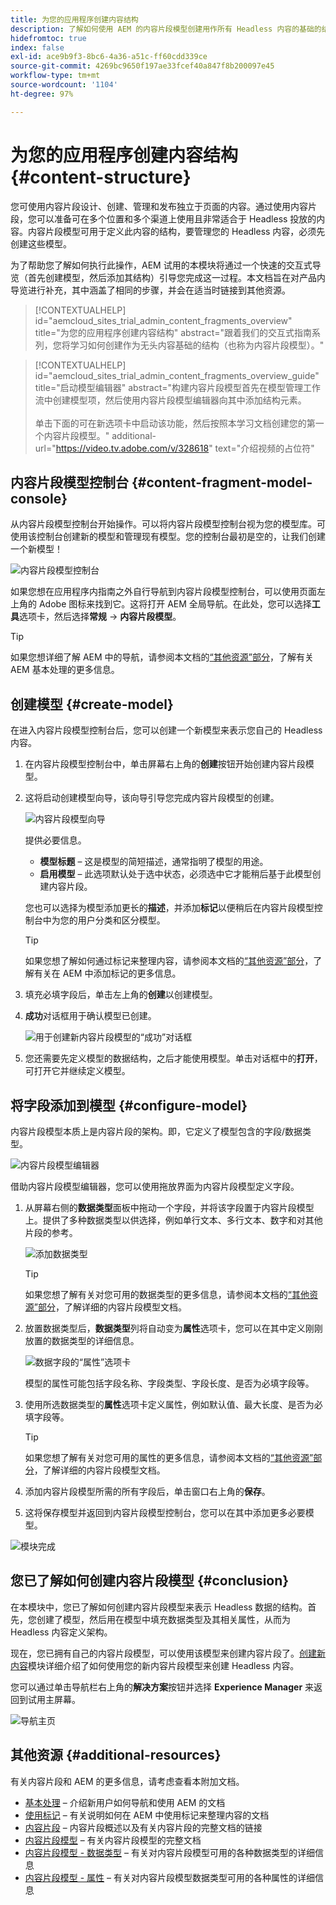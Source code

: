 ```yaml
---
title: 为您的应用程序创建内容结构
description: 了解如何使用 AEM 的内容片段模型创建用作所有 Headless 内容的基础的结构。
hidefromtoc: true
index: false
exl-id: ace9b9f3-8bc6-4a36-a51c-ff60cdd339ce
source-git-commit: 4269bc9650f197ae33fcef40a847f8b200097e45
workflow-type: tm+mt
source-wordcount: '1104'
ht-degree: 97%

---
```


# 为您的应用程序创建内容结构 {#content-structure}

您可使用内容片段设计、创建、管理和发布独立于页面的内容。通过使用内容片段，您可以准备可在多个位置和多个渠道上使用且非常适合于 Headless 投放的内容。内容片段模型可用于定义此内容的结构，要管理您的 Headless 内容，必须先创建这些模型。

为了帮助您了解如何执行此操作，AEM 试用的本模块将通过一个快速的交互式导览（首先创建模型，然后添加其结构）引导您完成这一过程。本文档旨在对产品内导览进行补充，其中涵盖了相同的步骤，并会在适当时链接到其他资源。

>[!CONTEXTUALHELP]
>id="aemcloud_sites_trial_admin_content_fragments_overview"
>title="为您的应用程序创建内容结构"
>abstract="跟着我们的交互式指南系列，您将学习如何创建作为无头内容基础的结构（也称为内容片段模型）。"

>[!CONTEXTUALHELP]
>id="aemcloud_sites_trial_admin_content_fragments_overview_guide"
>title="启动模型编辑器"
>abstract="构建内容片段模型首先在模型管理工作流中创建模型项，然后使用内容片段模型编辑器向其中添加结构元素。<br><br>单击下面的可在新选项卡中启动该功能，然后按照本学习文档创建您的第一个内容片段模型。"
>additional-url="https://video.tv.adobe.com/v/328618" text="介绍视频的占位符"

## 内容片段模型控制台 {#content-fragment-model-console}

从内容片段模型控制台开始操作。可以将内容片段模型控制台视为您的模型库。可使用该控制台创建新的模型和管理现有模型。您的控制台最初是空的，让我们创建一个新模型！

![内容片段模型控制台](assets/content-structure/content-fragment-model-console.png)

如果您想在应用程序内指南之外自行导航到内容片段模型控制台，可以使用页面左上角的 Adobe 图标来找到它。这将打开 AEM 全局导航。在此处，您可以选择&#x200B;**工具**&#x200B;选项卡，然后选择&#x200B;**常规** -> **内容片段模型**。

>[!TIP]
>
>如果您想详细了解 AEM 中的导航，请参阅本文档的[“其他资源”部分](#additional-resources)，了解有关 AEM 基本处理的更多信息。

## 创建模型 {#create-model}

在进入内容片段模型控制台后，您可以创建一个新模型来表示您自己的 Headless 内容。

1. 在内容片段模型控制台中，单击屏幕右上角的&#x200B;**创建**&#x200B;按钮开始创建内容片段模型。

1. 这将启动创建模型向导，该向导引导您完成内容片段模型的创建。

   ![内容片段模型向导](assets/content-structure/model-wizard.png)

   提供必要信息。

   * **模型标题** – 这是模型的简短描述，通常指明了模型的用途。
   * **启用模型** – 此选项默认处于选中状态，必须选中它才能稍后基于此模型创建内容片段。

   您也可以选择为模型添加更长的&#x200B;**描述**，并添加&#x200B;**标记**&#x200B;以便稍后在内容片段模型控制台中为您的用户分类和区分模型。

   >[!TIP]
   >
   >如果您想了解如何通过标记来整理内容，请参阅本文档的[“其他资源”部分](#additional-resources)，了解有关在 AEM 中添加标记的更多信息。

1. 填充必填字段后，单击左上角的&#x200B;**创建**&#x200B;以创建模型。

1. **成功**&#x200B;对话框用于确认模型已创建。

   ![用于创建新内容片段模型的“成功”对话框](assets/content-structure/success.png)

1. 您还需要先定义模型的数据结构，之后才能使用模型。单击对话框中的&#x200B;**打开**，可打开它并继续定义模型。

## 将字段添加到模型 {#configure-model}

内容片段模型本质上是内容片段的架构。即，它定义了模型包含的字段/数据类型。

![内容片段模型编辑器](assets/content-structure/model-editor.png)

借助内容片段模型编辑器，您可以使用拖放界面为内容片段模型定义字段。

1. 从屏幕右侧的&#x200B;**数据类型**&#x200B;面板中拖动一个字段，并将该字段置于内容片段模型上。提供了多种数据类型以供选择，例如单行文本、多行文本、数字和对其他片段的参考。

   ![添加数据类型](assets/content-structure/drop-fields.png)

   >[!TIP]
   >
   >如果您想了解有关对您可用的数据类型的更多信息，请参阅本文档的[“其他资源”部分](#additional-resources)，了解详细的内容片段模型文档。

1. 放置数据类型后，**数据类型**&#x200B;列将自动变为&#x200B;**属性**&#x200B;选项卡，您可以在其中定义刚刚放置的数据类型的详细信息。

   ![数据字段的“属性”选项卡](assets/content-structure/data-type-properties.png)

   模型的属性可能包括字段名称、字段类型、字段长度、是否为必填字段等。

1. 使用所选数据类型的&#x200B;**属性**&#x200B;选项卡定义属性，例如默认值、最大长度、是否为必填字段等。

   >[!TIP]
   >
   >如果您想了解有关对您可用的属性的更多信息，请参阅本文档的[“其他资源”部分](#additional-resources)，了解详细的内容片段模型文档。

1. 添加内容片段模型所需的所有字段后，单击窗口右上角的&#x200B;**保存**。

1. 这将保存模型并返回到内容片段模型控制台，您可以在其中添加更多必要模型。

![模块完成](assets/content-structure/content-fragment-model-console-populated.png)

## 您已了解如何创建内容片段模型 {#conclusion}

在本模块中，您已了解如何创建内容片段模型来表示 Headless 数据的结构。首先，您创建了模型，然后用在模型中填充数据类型及其相关属性，从而为 Headless 内容定义架构。

现在，您已拥有自己的内容片段模型，可以使用该模型来创建内容片段了。[创建新内容](create-content.md)模块详细介绍了如何使用您的新内容片段模型来创建 Headless 内容。

您可以通过单击导航栏右上角的&#x200B;**解决方案**&#x200B;按钮并选择 **Experience Manager** 来返回到试用主屏幕。

![导航主页](assets/content-structure/home.png)

## 其他资源 {#additional-resources}

有关内容片段和 AEM 的更多信息，请考虑查看本附加文档。

* [基本处理](/help/sites-cloud/authoring/getting-started/basic-handling.md) – 介绍新用户如何导航和使用 AEM 的文档
* [使用标记](/help/sites-cloud/authoring/features/tags.md) – 有关说明如何在 AEM 中使用标记来整理内容的文档
* [内容片段](/help/assets/content-fragments/content-fragments.md) – 内容片段概述以及有关内容片段的完整文档的链接
* [内容片段模型](/help/assets/content-fragments/content-fragments-models.md) – 有关内容片段模型的完整文档
* [内容片段模型 - 数据类型](/help/assets/content-fragments/content-fragments-models.md#data-types) – 有关对内容片段模型可用的各种数据类型的详细信息
* [内容片段模型 - 属性](/help/assets/content-fragments/content-fragments-models.md#data-types) – 有关对内容片段模型数据类型可用的各种属性的详细信息
